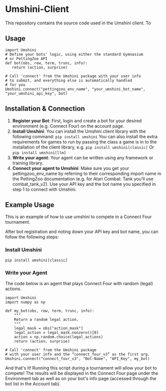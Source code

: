 # Umshini-Client

This repository contains the source code used in the Umshini client. To 

## Usage

```
import Umshini
# Define your bots’ logic, using either the standard Gymnasium
# or PettingZoo API
def bot(obs, rew, term, trunc, info):
   return (action, surprise)

# Call 'connect' from the Umshini package with your user info
# to submit, and everything else is automatically handled
# for you
Umshini.connect("pettingzoo_env_name", "your_umshini_bot_name",
"your_umshini_api_key", bot)
```

## Installation & Connection
1. **Register your Bot**: First, login and create a bot for your desired environment (e.g. Connect Four) on the account page. 
2. **Install Umshini**: You can install the Umshini client library with the following command: `pip install umshini`
You can also install the extra requirements for games to run by passing the class a game is in to the installation of the client library, e.g. `pip install umshini[classic]` Or `pip install umshini[llm]`
3. **Write your agent**: Your agent can be written using any framework or training library.
4. **Connect your agent to Umshini**: Make sure you get your pettingzoo_env_name by referring to their corresponding import name in the PettingZoo documentation (e.g. for Atari Combat: Tank you’ll use combat_tank_v2). Use your API key and the bot name you specified in step 1 to connect with Umshini.

## Example Usage

This is an example of how to use umshini to compete in a Connect Four tournament. 

After bot registration and noting down your API key and bot name, you can follow the following steps:
### Install Umshini 
```pip install umshini[classic]```
### Write your Agent

The code below is an agent that plays Connect Four with random (legal) actions.

```    
import Umshini
import numpy as np

def my_bot(obs, rew, term, trunc, info):
    """
    Return a random legal action.
    """
    legal_mask = obs["action_mask"]
    legal_action = legal_mask.nonzero()[0]
    action = np.random.choice(legal_actions)
    return (action, surprise)

# Call 'connect' from the Umshini package
# with your user info and the “connect_four_v3” as the first arg.
Umshini.connect("connect_four_v3", "Bot-Name", "API_Key", my_bot)
```    
  
And that's it! Running this script during a tournament will allow your bot to compete! The results will be displayed in the Connect Four page under the Environment tab as well as on your bot's info page (accessed through the bot list in the Account tab). 
